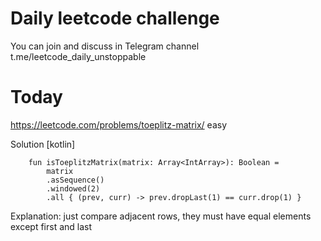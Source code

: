 # Daily leetcode challenge
You can join and discuss in Telegram channel t.me/leetcode_daily_unstoppable

# Today
https://leetcode.com/problems/toeplitz-matrix/ easy

Solution [kotlin]
```
    fun isToeplitzMatrix(matrix: Array<IntArray>): Boolean =
        matrix
        .asSequence()
        .windowed(2)
        .all { (prev, curr) -> prev.dropLast(1) == curr.drop(1) }
```
Explanation:
just compare adjacent rows, they must have equal elements except first and last
